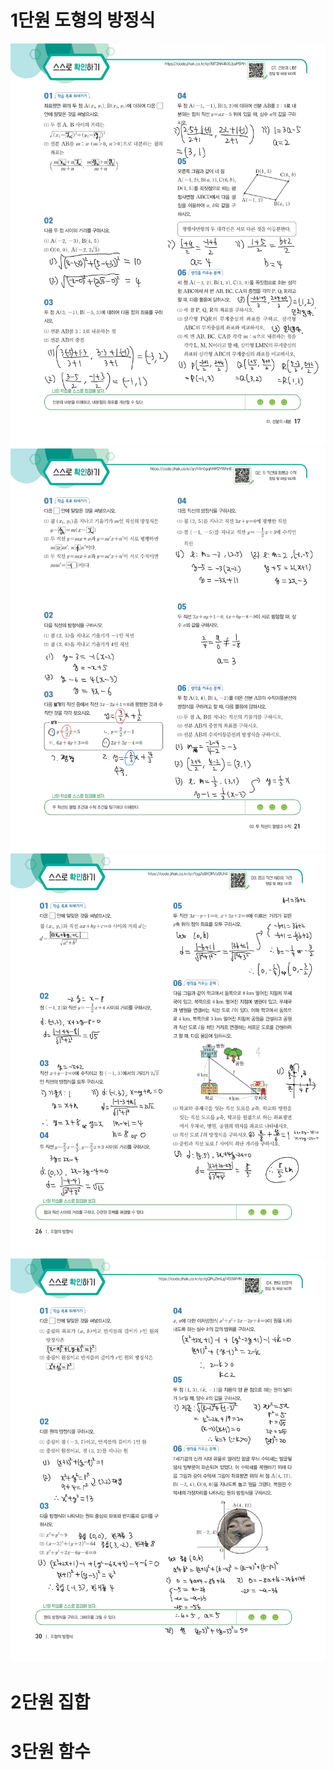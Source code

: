 
# 1단원 도형의 방정식

<img src="/2025 assets/JIHAKSA_공통수학2_고_교과서-17.jpg"/> 

<img src="/2025 assets/JIHAKSA_공통수학2_고_교과서-21.jpg"/> 

<img src="/2025 assets/JIHAKSA_공통수학2_고_교과서-26.jpg"/>

<img src="/2025 assets/JIHAKSA_공통수학2_고_교과서-30.jpg"/>



# 2단원 집합





# 3단원 함수